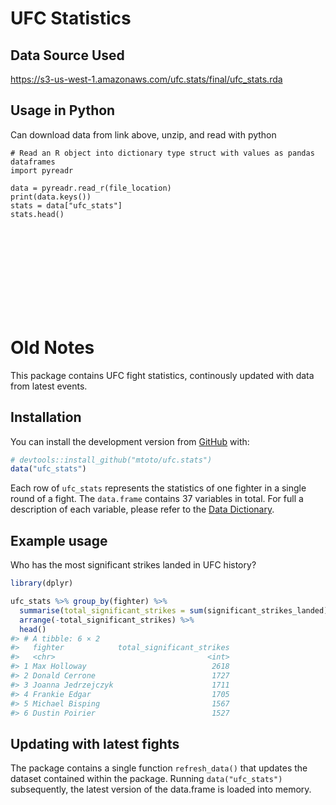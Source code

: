 
# UFC Statistics

## Data Source Used

https://s3-us-west-1.amazonaws.com/ufc.stats/final/ufc_stats.rda

## Usage in Python

Can download data from link above, unzip, and read with python

```
# Read an R object into dictionary type struct with values as pandas dataframes
import pyreadr

data = pyreadr.read_r(file_location)
print(data.keys())
stats = data["ufc_stats"]
stats.head()
```

<br />
<br />
<br />
<br />
<br />
<br />
<br />
<br />

# Old Notes

<!-- README.md is generated from README.Rmd. Please edit that file -->

This package contains UFC fight statistics, continously updated with
data from latest events.

## Installation

You can install the development version from
[GitHub](https://github.com/) with:

``` r
# devtools::install_github("mtoto/ufc.stats")
data("ufc_stats")
```

Each row of `ufc_stats` represents the statistics of one fighter in a
single round of a fight. The `data.frame` contains 37 variables in
total. For full a description of each variable, please refer to the
[Data
Dictionary](http://tamaszilagyi.com/ufc.stats/articles/data-dictionary.html).

## Example usage

Who has the most significant strikes landed in UFC history?

``` r
library(dplyr)

ufc_stats %>% group_by(fighter) %>%
  summarise(total_significant_strikes = sum(significant_strikes_landed)) %>%
  arrange(-total_significant_strikes) %>%
  head()
#> # A tibble: 6 × 2
#>   fighter            total_significant_strikes
#>   <chr>                                  <int>
#> 1 Max Holloway                            2618
#> 2 Donald Cerrone                          1727
#> 3 Joanna Jedrzejczyk                      1711
#> 4 Frankie Edgar                           1705
#> 5 Michael Bisping                         1567
#> 6 Dustin Poirier                          1527
```

## Updating with latest fights

The package contains a single function `refresh_data()` that updates the
dataset contained within the package. Running `data("ufc_stats")`
subsequently, the latest version of the data.frame is loaded into
memory.
